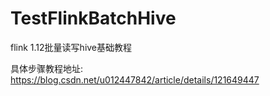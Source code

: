 # TestFlinkBatchHive
flink 1.12批量读写hive基础教程

具体步骤教程地址: https://blog.csdn.net/u012447842/article/details/121649447
